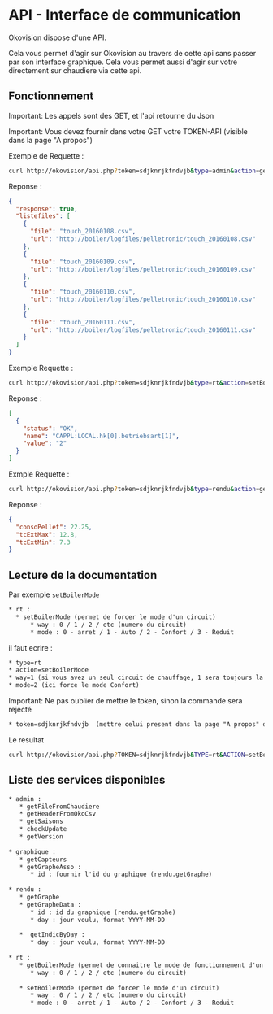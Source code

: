 # API - Interface de communication

Okovision dispose d'une API.

Cela vous permet d'agir sur Okovision au travers de cette api sans passer par son interface graphique.
Cela vous permet aussi d'agir sur votre directement sur chaudiere via cette api.

## Fonctionnement

Important: Les appels sont des GET, et l'api retourne du Json

Important: Vous devez fournir dans votre GET votre TOKEN-API (visible dans la page "A propos")

Exemple de Requette :

```bash
curl http://okovision/api.php?token=sdjknrjkfndvjb&type=admin&action=getFileFromChaudiere
```

Reponse :

```json
{
  "response": true,
  "listefiles": [
    {
      "file": "touch_20160108.csv",
      "url": "http://boiler/logfiles/pelletronic/touch_20160108.csv"
    },
    {
      "file": "touch_20160109.csv",
      "url": "http://boiler/logfiles/pelletronic/touch_20160109.csv"
    },
    {
      "file": "touch_20160110.csv",
      "url": "http://boiler/logfiles/pelletronic/touch_20160110.csv"
    },
    {
      "file": "touch_20160111.csv",
      "url": "http://boiler/logfiles/pelletronic/touch_20160111.csv"
    }
  ]
}
```

Exemple Requette :

```bash
curl http://okovision/api.php?token=sdjknrjkfndvjb&type=rt&action=setBoilerMode&way=1&mode=2
```

Reponse :

```json
[
  {
    "status": "OK",
    "name": "CAPPL:LOCAL.hk[0].betriebsart[1]",
    "value": "2"
  }
]
```

Exmple Requette :

```bash
curl http://okovision/api.php?token=sdjknrjkfndvjb&type=rendu&action=getIndicByDay&day=2015-12-22
```

Reponse :

```json
{
  "consoPellet": 22.25,
  "tcExtMax": 12.8,
  "tcExtMin": 7.3
}
```

## Lecture de la documentation

Par exemple `setBoilerMode`

```txt
* rt :
  * setBoilerMode (permet de forcer le mode d'un circuit)
      * way : 0 / 1 / 2 / etc (numero du circuit)
      * mode : 0 - arret / 1 - Auto / 2 - Confort / 3 - Reduit
```

il faut ecrire :

```txt
* type=rt
* action=setBoilerMode
* way=1 (si vous avez un seul circuit de chauffage, 1 sera toujours la valeur, si vous plusieur circuit, Aller dans l'interface web d'okofen, le numero du circuit de chauffage est precisé
* mode=2 (ici force le mode Confort)
```

Important: Ne pas oublier de mettre le token, sinon la commande sera rejecté

```txt
* token=sdjknrjkfndvjb  (mettre celui present dans la page "A propos" de votre okovision)
```

Le resultat

```bash
curl http://okovision/api.php?TOKEN=sdjknrjkfndvjb&TYPE=rt&ACTION=setBoilerMode&WAY=1&MODE=2
```

## Liste des services disponibles

```txt
* admin : 
   * getFileFromChaudiere
   * getHeaderFromOkoCsv
   * getSaisons
   * checkUpdate
   * getVersion
   
* graphique :
   * getCapteurs
   * getGrapheAsso :
      * id : fournir l'id du graphique (rendu.getGraphe)
      
* rendu :
   * getGraphe
   * getGrapheData :
      * id : id du graphique (rendu.getGraphe)
      * day : jour voulu, format YYYY-MM-DD
      
   *  getIndicByDay :
      * day : jour voulu, format YYYY-MM-DD
      
* rt :
   * getBoilerMode (permet de connaitre le mode de fonctionnement d'un circuit de chauffage -> Arret / Reduit / Confort / Auto) :
      * way : 0 / 1 / 2 / etc (numero du circuit)
      
   * setBoilerMode (permet de forcer le mode d'un circuit)
      * way : 0 / 1 / 2 / etc (numero du circuit)
      * mode : 0 - arret / 1 - Auto / 2 - Confort / 3 - Reduit
```
